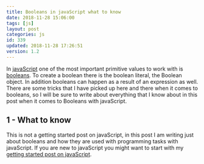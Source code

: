 ```yaml
---
title: Booleans in javaScript what to know
date: 2018-11-28 15:06:00
tags: [js]
layout: post
categories: js
id: 339
updated: 2018-11-28 17:26:51
version: 1.2
---
```


In [javaScript](https://en.wikipedia.org/wiki/JavaScript) one of the most important primitive values to work with is [booleans](https://developer.mozilla.org/en-US/docs/Web/JavaScript/Reference/Global_Objects/Boolean). To create a boolean there is the boolean literal, the Boolean object. In addition booleans can happen as a result of an expression as well. There are some tricks that I have picked up here and there when it comes to booleans, so I will be sure to write about everything that I know about in this post when it comes to Booleans with javaScript.

<!-- more -->

## 1 - What to know

This is not a getting started post on javaScript, in this post I am writing just about booleans and how they are used with programming tasks with javaScript. If you are new to javaScript you might want to start with my [getting started post on javaScript](/2018/11/27/js-getting-started/).

